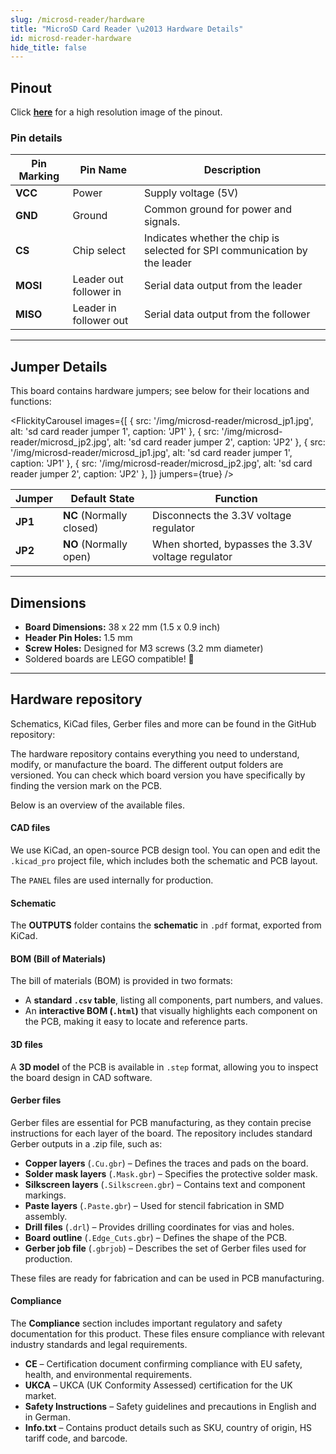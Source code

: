 ```yaml
---
slug: /microsd-reader/hardware
title: "MicroSD Card Reader \u2013 Hardware Details"
id: microsd-reader-hardware
hide_title: false
---
```

## Pinout

<CenteredImage src="/img/microsd-reader/pinout.webp" alt="Pinout" />

Click [**here**](/img/microsd-reader/pinout.webp) for a high resolution image of the pinout.

### Pin details

| Pin Marking | Pin Name                | Description                                                           |
| ----------- | ----------------------- | --------------------------------------------------------------------- |
| **VCC**     | Power                   | Supply voltage (5V)                                                   |
| **GND**     | Ground                  | Common ground for power and signals.                                  |
| **CS**      | Chip select             | Indicates whether the chip is selected for SPI communication by the leader |
| **MOSI**    | Leader out follower in  | Serial data output from the leader                                    |
| **MISO**    | Leader in follower out  | Serial data output from the follower                                  |

---

## Jumper Details

This board contains hardware jumpers; see below for their locations and functions:

<FlickityCarousel
  images={[
    { src: '/img/microsd-reader/microsd_jp1.jpg', alt: 'sd card reader jumper 1', caption: 'JP1' },
    { src: '/img/microsd-reader/microsd_jp2.jpg', alt: 'sd card reader jumper 2', caption: 'JP2' },
    { src: '/img/microsd-reader/microsd_jp1.jpg', alt: 'sd card reader jumper 1', caption: 'JP1' },
    { src: '/img/microsd-reader/microsd_jp2.jpg', alt: 'sd card reader jumper 2', caption: 'JP2' },
  ]}
  jumpers={true}
/>

| Jumper  | Default State            | Function                                                                                        |
| ------- | ------------------------ | ------------------------------------------------------------------------------------------------- |
| **JP1** | **NC** (Normally closed) | Disconnects the 3.3V voltage regulator                                                            |
| **JP2** | **NO** (Normally open)   | When shorted, bypasses the 3.3V voltage regulator                                               |

---

## Dimensions

- **Board Dimensions:** 38 x 22 mm (1.5 x 0.9 inch)
- **Header Pin Holes:** 1.5 mm
- **Screw Holes:** Designed for M3 screws (3.2 mm diameter)
- Soldered boards are LEGO compatible! 🧱

---

## Hardware repository

Schematics, KiCad files, Gerber files and more can be found in the GitHub repository:

<QuickLink 
  title="microSD breakout Hardware design" 
  description="GitHub hardware repository for this product"
  url="https://github.com/SolderedElectronics/MicroSD-breakout-hardware-design" 
/> 

The hardware repository contains everything you need to understand, modify, or manufacture the board. The different output folders are versioned. You can check which board version you have specifically by finding the version mark on the PCB.

Below is an overview of the available files.  

#### CAD files

We use KiCad, an open-source PCB design tool. You can open and edit the `.kicad_pro` project file, which includes both the schematic and PCB layout.  

The `PANEL` files are used internally for production.  

#### Schematic

The **OUTPUTS** folder contains the **schematic** in `.pdf` format, exported from KiCad.

#### BOM (Bill of Materials)

The bill of materials (BOM) is provided in two formats:  

- A **standard `.csv` table**, listing all components, part numbers, and values.  
- An **interactive BOM (`.html`)** that visually highlights each component on the PCB, making it easy to locate and reference parts.  

#### 3D files

A **3D model** of the PCB is available in `.step` format, allowing you to inspect the board design in CAD software.  

#### Gerber files 

Gerber files are essential for PCB manufacturing, as they contain precise instructions for each layer of the board. The repository includes standard Gerber outputs in a .zip file, such as:  

- **Copper layers** (`.Cu.gbr`) – Defines the traces and pads on the board.  
- **Solder mask layers** (`.Mask.gbr`) – Specifies the protective solder mask.  
- **Silkscreen layers** (`.Silkscreen.gbr`) – Contains text and component markings.  
- **Paste layers** (`.Paste.gbr`) – Used for stencil fabrication in SMD assembly.  
- **Drill files** (`.drl`) – Provides drilling coordinates for vias and holes.  
- **Board outline** (`.Edge_Cuts.gbr`) – Defines the shape of the PCB.  
- **Gerber job file** (`.gbrjob`) – Describes the set of Gerber files used for production.  

These files are ready for fabrication and can be used in PCB manufacturing.

#### Compliance  

The **Compliance** section includes important regulatory and safety documentation for this product. These files ensure compliance with relevant industry standards and legal requirements.  

- **CE** – Certification document confirming compliance with EU safety, health, and environmental requirements.  
- **UKCA** – UKCA (UK Conformity Assessed) certification for the UK market.  
- **Safety Instructions** – Safety guidelines and precautions in English and in German.
- **Info.txt** – Contains product details such as SKU, country of origin, HS tariff code, and barcode.